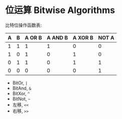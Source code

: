 # 位运算 Bitwise Algorithms

比特位操作函数表:

| A | B | A OR B | A AND B | A XOR B | NOT A |
|---|---|--------|---------|---------|-------|
| 1 | 1 | 1      | 1       | 0       | 0     |
| 1 | 0 | 1      | 0       | 1       | 0     |
| 0 | 1 | 1      | 0       | 1       | 1     |
| 0 | 0 | 0      | 0       | 0       | 1     |

- BitOr, `|`
- BitAnd, `&`
- BitXor, `^`
- BitNot, `~`
- 左移, `<<`
- 右移, `>>`